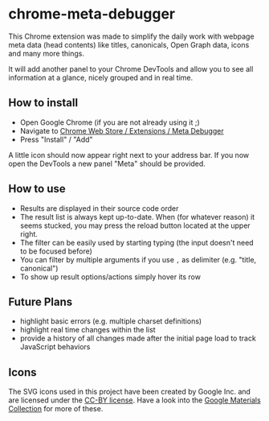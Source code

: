 chrome-meta-debugger
====================

This Chrome extension was made to simplify the daily work with webpage meta data (head contents) like
titles, canonicals, Open Graph data, icons and many more things. 

It will add another panel to your Chrome DevTools and allow you to see all information at a glance, nicely grouped
and in real time.


How to install
--------------

- Open Google Chrome (if you are not already using it ;)
- Navigate to [Chrome Web Store / Extensions / Meta Debugger](https://chrome.google.com/webstore/detail/meta-debugger/jfpdemgdamgplelnlmaecbonkfgfgomp)
- Press "Install" / "Add"

A little icon should now appear right next to your address bar.
If you now open the DevTools a new panel "Meta" should be provided.


How to use
----------

- Results are displayed in their source code order
- The result list is always kept up-to-date. When (for whatever reason) it seems stucked,
  you may press the reload button located at the upper right.
- The filter can be easily used by starting typing (the input doesn't need to be focused before)
- You can filter by multiple arguments if you use `,` as delimiter (e.g. "title, canonical")
- To show up result options/actions simply hover its row


Future Plans
------------

- highlight basic errors (e.g. multiple charset definitions)
- highlight real time changes within the list
- provide a history of all changes made after the initial page load to track JavaScript behaviors


Icons
-----

The SVG icons used in this project have been created by Google Inc. and
are licensed under the [CC-BY license](https://creativecommons.org/licenses/by/4.0/).
Have a look into the [Google Materials Collection](https://design.google.com/icons/) for more of these.


